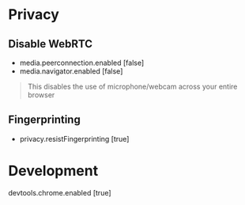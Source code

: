 
# Privacy
## Disable WebRTC
* media.peerconnection.enabled [false]
* media.navigator.enabled [false]

> This disables the use of microphone/webcam across your entire browser  

## Fingerprinting
* privacy.resistFingerprinting [true]

# Development
devtools.chrome.enabled [true]
